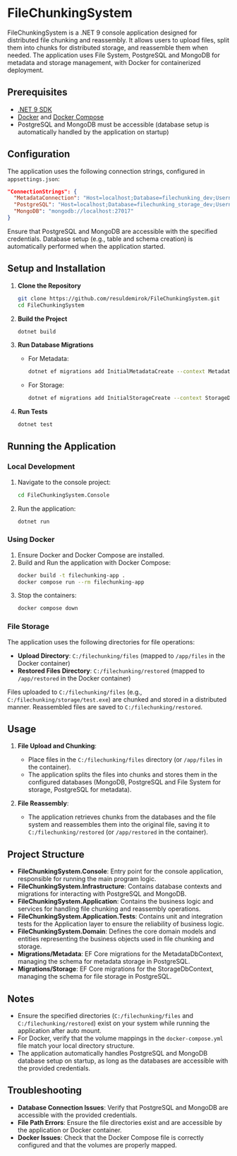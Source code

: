 # FileChunkingSystem

FileChunkingSystem is a .NET 9 console application designed for distributed file chunking and reassembly. It allows users to upload files, split them into chunks for distributed storage, and reassemble them when needed. The application uses File System, PostgreSQL and MongoDB for metadata and storage management, with Docker for containerized deployment.

## Prerequisites

- [.NET 9 SDK](https://dotnet.microsoft.com/download/dotnet/9.0)
- [Docker](https://www.docker.com/get-started) and [Docker Compose](https://docs.docker.com/compose/install/)
- PostgreSQL and MongoDB must be accessible (database setup is automatically handled by the application on startup)

## Configuration

The application uses the following connection strings, configured in `appsettings.json`:

```json
"ConnectionStrings": {
  "MetadataConnection": "Host=localhost;Database=filechunking_dev;Username=postgres;Password=1",
  "PostgreSQL": "Host=localhost;Database=filechunking_storage_dev;Username=postgres;Password=1",
  "MongoDB": "mongodb://localhost:27017"
}
```

Ensure that PostgreSQL and MongoDB are accessible with the specified credentials. Database setup (e.g., table and schema creation) is automatically performed when the application started.

## Setup and Installation

1. **Clone the Repository**
   ```bash
   git clone https://github.com/resuldemirok/FileChunkingSystem.git
   cd FileChunkingSystem
   ```

2. **Build the Project**
   ```bash
   dotnet build
   ```

3. **Run Database Migrations**
   - For Metadata:
     ```bash
     dotnet ef migrations add InitialMetadataCreate --context MetadataDbContext --project FileChunkingSystem.Infrastructure --startup-project FileChunkingSystem.Console --output-dir Migrations/Metadata
     ```
   - For Storage:
     ```bash
     dotnet ef migrations add InitialStorageCreate --context StorageDbContext --project FileChunkingSystem.Infrastructure --startup-project FileChunkingSystem.Console --output-dir Migrations/Storage
     ```

4. **Run Tests**
   ```bash
   dotnet test
   ```

## Running the Application

### Local Development
1. Navigate to the console project:
   ```bash
   cd FileChunkingSystem.Console
   ```
2. Run the application:
   ```bash
   dotnet run
   ```

### Using Docker
1. Ensure Docker and Docker Compose are installed.
2. Build and Run the application with Docker Compose:
   ```bash
   docker build -t filechunking-app .
   docker compose run --rm filechunking-app
   ```
3. Stop the containers:
   ```bash
   docker compose down
   ```

### File Storage
The application uses the following directories for file operations:
- **Upload Directory**: `C:/filechunking/files` (mapped to `/app/files` in the Docker container)
- **Restored Files Directory**: `C:/filechunking/restored` (mapped to `/app/restored` in the Docker container)

Files uploaded to `C:/filechunking/files` (e.g., `C:/filechunking/storage/test.exe`) are chunked and stored in a distributed manner. Reassembled files are saved to `C:/filechunking/restored`.

## Usage

1. **File Upload and Chunking**:
   - Place files in the `C:/filechunking/files` directory (or `/app/files` in the container).
   - The application splits the files into chunks and stores them in the configured databases (MongoDB, PostgreSQL and File System for storage, PostgreSQL for metadata).

2. **File Reassembly**:
   - The application retrieves chunks from the databases and the file system and reassembles them into the original file, saving it to `C:/filechunking/restored` (or `/app/restored` in the container).

## Project Structure

- **FileChunkingSystem.Console**: Entry point for the console application, responsible for running the main program logic.
- **FileChunkingSystem.Infrastructure**: Contains database contexts and migrations for interacting with PostgreSQL and MongoDB.
- **FileChunkingSystem.Application**: Contains the business logic and services for handling file chunking and reassembly operations.
- **FileChunkingSystem.Application.Tests**: Contains unit and integration tests for the Application layer to ensure the reliability of business logic.
- **FileChunkingSystem.Domain**: Defines the core domain models and entities representing the business objects used in file chunking and storage.
- **Migrations/Metadata**: EF Core migrations for the MetadataDbContext, managing the schema for metadata storage in PostgreSQL.
- **Migrations/Storage**: EF Core migrations for the StorageDbContext, managing the schema for file storage in PostgreSQL.

## Notes
- Ensure the specified directories (`C:/filechunking/files` and `C:/filechunking/restored`) exist on your system while running the application after auto mount.
- For Docker, verify that the volume mappings in the `docker-compose.yml` file match your local directory structure.
- The application automatically handles PostgreSQL and MongoDB database setup on startup, as long as the databases are accessible with the provided credentials.

## Troubleshooting
- **Database Connection Issues**: Verify that PostgreSQL and MongoDB are accessible with the provided credentials.
- **File Path Errors**: Ensure the file directories exist and are accessible by the application or Docker container.
- **Docker Issues**: Check that the Docker Compose file is correctly configured and that the volumes are properly mapped.